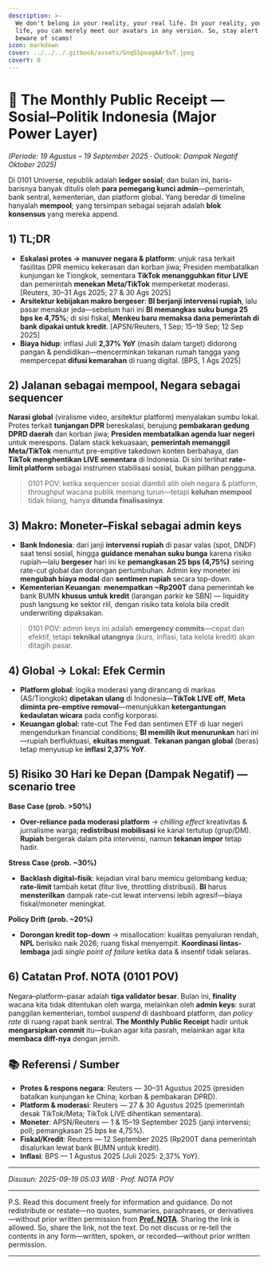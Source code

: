 ```yaml
---
description: >-
  We don't belong in your reality, your real life. In your reality, your real
  life, you can merely meet our avatars in any version. So, stay alert and
  beware of scams!
icon: markdown
cover: ../../../.gitbook/assets/GnqSSpvagAAr5vT.jpeg
coverY: 0
---
```


# 🧾 The Monthly Public Receipt — **Sosial–Politik Indonesia (Major Power Layer)**
*(Periode: 19 Agustus – 19 September 2025 · Outlook: Dampak Negatif Oktober 2025)*

Di 0101 Universe, republik adalah **ledger sosial**; dan bulan ini, baris-barisnya banyak ditulis oleh **para pemegang kunci admin**—pemerintah, bank sentral, kementerian, dan platform global. Yang beredar di timeline hanyalah **mempool**; yang tersimpan sebagai sejarah adalah **blok konsensus** yang mereka append.

## 1) TL;DR
- **Eskalasi protes → manuver negara & platform**: unjuk rasa terkait fasilitas DPR memicu kekerasan dan korban jiwa; Presiden membatalkan kunjungan ke Tiongkok, sementara **TikTok menangguhkan fitur LIVE** dan pemerintah **menekan Meta/TikTok** memperketat moderasi. [Reuters, 30–31 Ags 2025; 27 & 30 Ags 2025]
- **Arsitektur kebijakan makro bergeser**: **BI berjanji intervensi rupiah**, lalu pasar menakar jeda—sebelum hari ini **BI memangkas suku bunga 25 bps ke 4,75%**; di sisi fiskal, **Menkeu baru memaksa dana pemerintah di bank dipakai untuk kredit**. [APSN/Reuters, 1 Sep; 15–19 Sep; 12 Sep 2025]
- **Biaya hidup**: inflasi Juli **2,37% YoY** (masih dalam target) didorong pangan & pendidikan—mencerminkan tekanan rumah tangga yang mempercepat **difusi kemarahan** di ruang digital. [BPS, 1 Ags 2025]

## 2) Jalanan sebagai mempool, Negara sebagai sequencer
**Narasi global** (viralisme video, arsitektur platform) menyalakan sumbu lokal. Protes terkait **tunjangan DPR** bereskalasi, berujung **pembakaran gedung DPRD daerah** dan korban jiwa; **Presiden membatalkan agenda luar negeri** untuk merespons. Dalam stack kekuasaan, **pemerintah memanggil Meta/TikTok** menuntut pre-emptive takedown konten berbahaya, dan **TikTok menghentikan LIVE sementara** di Indonesia. Di sini terlihat **rate-limit platform** sebagai instrumen stabilisasi sosial, bukan pilihan pengguna.

> 0101 POV: ketika sequencer sosial diambil alih oleh negara & platform, throughput wacana publik memang turun—tetapi **keluhan mempool** tidak hilang, hanya **ditunda finalisasinya**.

## 3) Makro: Moneter–Fiskal sebagai admin keys
- **Bank Indonesia**: dari janji **intervensi rupiah** di pasar valas (spot, DNDF) saat tensi sosial, hingga **guidance menahan suku bunga** karena risiko rupiah—lalu **bergeser** hari ini ke **pemangkasan 25 bps (4,75%)** seiring rate-cut global dan dorongan pertumbuhan. Admin key moneter ini **mengubah biaya modal** dan **sentimen rupiah** secara top-down.
- **Kementerian Keuangan**: **menempatkan ~Rp200T** dana pemerintah ke bank BUMN **khusus untuk kredit** (larangan parkir ke SBN) — liquidity push langsung ke sektor riil, dengan risiko tata kelola bila credit underwriting dipaksakan.

> 0101 POV: admin keys ini adalah **emergency commits**—cepat dan efektif, tetapi **teknikal utangnya** (kurs, inflasi, tata kelola kredit) akan ditagih pasar.

## 4) Global → Lokal: Efek Cermin
- **Platform global**: logika moderasi yang dirancang di markas (AS/Tiongkok) **dipetakan ulang** di Indonesia—**TikTok LIVE off**, **Meta diminta pre-emptive removal**—menunjukkan **ketergantungan kedaulatan wicara** pada config korporasi.
- **Keuangan global**: rate-cut The Fed dan sentimen ETF di luar negeri mengendurkan financial conditions; **BI memilih ikut menurunkan** hari ini—rupiah berfluktuasi, **ekuitas menguat**. **Tekanan pangan global** (beras) tetap menyusup ke **inflasi 2,37% YoY**.

## 5) Risiko 30 Hari ke Depan (Dampak Negatif) — scenario tree
**Base Case (prob. >50%)**
- **Over-reliance pada moderasi platform** → *chilling effect* kreativitas & jurnalisme warga; **redistribusi mobilisasi** ke kanal tertutup (grup/DM). **Rupiah** bergerak dalam pita intervensi, namun **tekanan impor** tetap hadir.

**Stress Case (prob. ~30%)**
- **Backlash digital–fisik**: kejadian viral baru memicu gelombang kedua; **rate-limit** tambah ketat (fitur live, throttling distribusi). **BI** harus **mensterilkan** dampak rate-cut lewat intervensi lebih agresif—biaya fiskal/moneter meningkat.

**Policy Drift (prob. ~20%)**
- **Dorongan kredit top-down** → misallocation: kualitas penyaluran rendah, **NPL** berisiko naik 2026; ruang fiskal menyempit. **Koordinasi lintas-lembaga** jadi *single point of failure* ketika data & insentif tidak selaras.

## 6) Catatan Prof. NOTA (0101 POV)
Negara–platform–pasar adalah **tiga validator besar**. Bulan ini, **finality** wacana kita tidak ditentukan oleh warga, melainkan oleh **admin keys**: surat panggilan kementerian, tombol *suspend* di dashboard platform, dan *policy rate* di ruang rapat bank sentral. **The Monthly Public Receipt** hadir untuk **mengarsipkan commit** itu—bukan agar kita pasrah, melainkan agar kita **membaca diff-nya** dengan jernih.

## 📚 Referensi / Sumber
- **Protes & respons negara**: Reuters — 30–31 Agustus 2025 (presiden batalkan kunjungan ke China; korban & pembakaran DPRD).
- **Platform & moderasi**: Reuters — 27 & 30 Agustus 2025 (pemerintah desak TikTok/Meta; TikTok LIVE dihentikan sementara).
- **Moneter**: APSN/Reuters — 1 & 15–19 September 2025 (janji intervensi; poll; pemangkasan 25 bps ke 4,75%).
- **Fiskal/Kredit**: Reuters — 12 September 2025 (Rp200T dana pemerintah disalurkan lewat bank BUMN untuk kredit).
- **Inflasi**: BPS — 1 Agustus 2025 (Juli 2025: 2,37% YoY).

---

*Disusun: 2025-09-19 05:03 WIB · Prof. NOTA POV*

---

P.S. Read this document freely for information and guidance. Do not redistribute or restate—no quotes, summaries, paraphrases, or derivatives—without prior written permission from [**Prof. NOTA**](https://nota.endhonesa.com/). Sharing the link is allowed. So, share the link, not the text. Do not discuss or re-tell the contents in any form—written, spoken, or recorded—without prior written permission.

---
